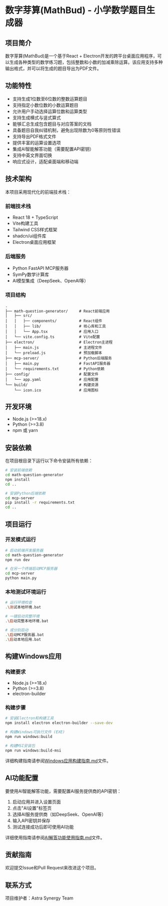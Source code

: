 # 数字芽算(MathBud) - 小学数学题目生成器

## 项目简介

数字芽算(MathBud)是一个基于React + Electron开发的跨平台桌面应用程序，可以生成各种类型的数学练习题，包括整数和小数的加减乘除运算。该应用支持多种输出格式，并可以将生成的题目导出为PDF文件。

## 功能特性

- 支持生成1位数至6位数的整数运算题目
- 支持指定小数位数的小数运算题目
- 允许用户手动选择运算位数和运算类型
- 支持生成横式与竖式算式
- 能够汇总生成包含题目与对应答案的文档
- 具备题目自我纠错机制，避免出现除数为0等原则性错误
- 支持导出PDF格式文件
- 提供丰富的运算设置选项
- 集成AI智能解答功能（需要配置API密钥）
- 支持中英文界面切换
- 响应式设计，适配桌面端和移动端

## 技术架构

本项目采用现代化的前端技术栈：

### 前端技术栈
- React 18 + TypeScript
- Vite构建工具
- Tailwind CSS样式框架
- shadcn/ui组件库
- Electron桌面应用框架

### 后端服务
- Python FastAPI MCP服务器
- SymPy数学计算库
- AI模型集成（DeepSeek、OpenAI等）

### 项目结构

```
.
├── math-question-generator/     # React前端应用
│   ├── src/
│   │   ├── components/          # React组件
│   │   ├── lib/                 # 核心库和工具
│   │   └── App.tsx              # 应用入口
│   └── vite.config.ts           # Vite配置
├── electron/                    # Electron主进程
│   ├── main.js                  # 主进程文件
│   └── preload.js               # 预加载脚本
├── mcp-server/                  # Python后端服务
│   ├── main.py                  # FastAPI服务器
│   └── requirements.txt         # Python依赖
├── config/                      # 配置文件
│   └── app.yaml                 # 应用配置
└── build/                       # 构建资源
    └── icon.ico                 # 应用图标
```

## 开发环境

- Node.js (>=18.x)
- Python (>=3.8)
- npm 或 yarn

## 安装依赖

在项目根目录下运行以下命令安装所有依赖：

```bash
# 安装前端依赖
cd math-question-generator
npm install
cd ..

# 安装Python后端依赖
cd mcp-server
pip install -r requirements.txt
cd ..
```

## 项目运行

### 开发模式运行

```bash
# 启动前端开发服务器
cd math-question-generator
npm run dev

# 在另一个终端启动MCP服务器
cd mcp-server
python main.py
```

### 本地测试环境运行

```bash
# 运行环境检查
.\测试本地环境.bat

# 一键启动完整环境
.\启动完整本地环境.bat

# 或分别启动
.\启动MCP服务器.bat
.\启动本地应用.bat
```

## 构建Windows应用

### 构建要求
- Node.js (>=18.x)
- Python (>=3.8)
- electron-builder

### 构建步骤

```bash
# 安装Electron和构建工具
npm install electron electron-builder --save-dev

# 构建Windows可执行文件 (EXE)
npm run windows:build

# 构建MSI安装包
npm run windows:build-msi
```

详细构建指南请参阅[Windows应用构建指南.md](Windows应用构建指南.md)文件。

## AI功能配置

要使用AI智能解答功能，需要配置AI服务提供商的API密钥：

1. 启动应用并进入设置页面
2. 点击"AI设置"标签页
3. 选择AI服务提供商（如DeepSeek、OpenAI等）
4. 输入API密钥并保存
5. 测试连接成功后即可使用AI功能

详细使用指南请参阅[AI解答功能使用指南.md](AI解答功能使用指南.md)文件。

## 贡献指南

欢迎提交Issue和Pull Request来改进这个项目。

## 联系方式

项目维护者：Astra Synergy Team